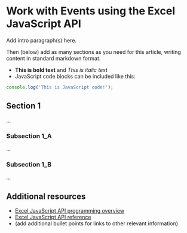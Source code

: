 # Work with Events using the Excel JavaScript API

Add intro paragraph(s) here. 

Then (below) add as many sections as you need for this article, writing content in standard markdown format.

* **This is bold text** and *This is italic text*
* JavaScript code blocks can be included like this:

```js
console.log('This is JavaScript code!');
```

## Section 1

...

### Subsection 1_A

...

### Subsection 1_B

...

## Additional resources

* [Excel JavaScript API programming overview](excel-add-ins-programming-overview.md?product=excel)
* [Excel JavaScript API reference](../../reference/excel/excel-add-ins-reference-overview.md?product=excel)
* (add additional bullet points for links to other relevant information)